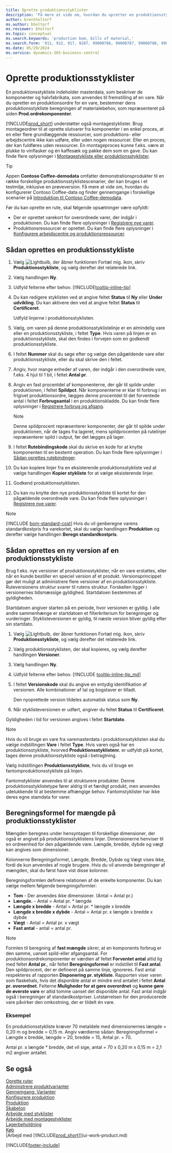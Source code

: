 ```yaml
---
title: Oprette produktionsstyklister
description: 'Få mere at vide om, hvordan du opretter en produktionsstykliste, nye versioner af en produktionsstykliste, og hvordan mængde beregningsformlen bruges.'
author: brentholtorf
ms.author: bholtorf
ms.reviewer: bholtorf
ms.topic: conceptual
ms.search.keywords: 'production bom, bills of material,'
ms.search.form: '911, 912, 917, 9287, 99000786, 99000787, 99000788, 99000789, 99000795, 99000797, 99000800, 99000809, 99000811, 99000812, 99000818'
ms.date: 05/29/2024
ms.service: dynamics-365-business-central
---
```

# <a name="create-production-boms"></a>Oprette produktionsstyklister

En produktionsstykliste indeholder masterdata, som beskriver de komponenter og halvfabrikata, som anvendes til fremstilling af en vare. Når du opretter en produktionsordre for en vare, bestemmer dens produktionsstykliste beregningen af materialebehov, som repræsenteret på siden **Prod.ordrekomponenter**.

[!INCLUDE[prod_short](includes/prod_short.md)] understøtter også montagestyklister. Brug montageordrer til at oprette slutvarer fra komponenter i en enkel proces, at en eller flere grundlæggende ressourcer, som produktions- eller arbejdscentre ikke kan udføre, eller uden nogen ressourcer. Eller en proces, der kan fuldføres uden ressourcer. En montageproces kunne f.eks. være at plukke to vinflasker og én kaffesæk og pakke dem som en gave. Du kan finde flere oplysninger i [Montagestykliste eller produktionsstyklister](inventory-how-work-boms.md#assembly-boms-or-production-boms).  

> [!TIP]
> Appen **Contoso Coffee-demodata** omfatter demonstrationsprodukter til en række forskellige produktionsstyklistescenarier, der kan bruges i et testmiljø, inklusive en prøveversion. Få mere at vide om, hvordan du konfigurerer Contoso Coffee-data og finder gennemgange i forskellige scenarier på [Introduktion til Contoso Coffee-demodata](contoso-coffee/contoso-coffee-intro.md).

Før du kan oprette en rute, skal følgende opsætninger være opfyldt:  

- Der er oprettet varekort for overordnede varer, der indgår i produktionen. Du kan finde flere oplysninger i [Registrere nye varer](inventory-how-register-new-items.md).
- Produktionsressourcer er oprettet. Du kan finde flere oplysninger i [Konfigurere arbejdscentre og produktionsressourcer](production-how-to-set-up-work-and-machine-centers.md).

## <a name="to-create-a-production-bom"></a>Sådan oprettes en produktionsstykliste

1. Vælg ![Lightbulb, der åbner funktionen Fortæl mig.](media/ui-search/search_small.png "Fortæl mig, hvad du vil foretage dig") ikon, skriv **Produktionsstykliste**, og vælg derefter det relaterede link.  
2. Vælg handlingen **Ny**.  
3. Udfyld felterne efter behov. [!INCLUDE[tooltip-inline-tip](includes/tooltip-inline-tip_md.md)]
4. Du kan redigere styklisten ved at angive feltet **Status** til **Ny** eller **Under udvikling**. Du kan aktivere den ved at angive feltet **Status** til **Certificeret**.  

    Udfyld linjerne i produktionsstyklisten.
5. Vælg, om varen på denne produktionsstyklistelinje er en almindelig vare eller en produktionsstykliste, i feltet **Type**. Hvis varen på linjen er en produktionsstykliste, skal den findes i forvejen som en godkendt produktionsstykliste.  
6. I feltet **Nummer** skal du søge efter og vælge den pågældende vare eller produktionsstykliste, eller du skal skrive den i feltet.  
7. Angiv, hvor mange enheder af varen, der indgår i den overordnede vare, f.eks. 4 hjul til 1 bil, i feltet **Antal pr**.  
8. Angiv en fast procentdel af komponenterne, der går til spilde under produktionen, i feltet **Spildpct**. Når komponenterne er klar til forbrug i en frigivet produktionsordre, lægges denne procentdel til det forventede antal i feltet **Forbrugsantal** i en produktionskladde. Du kan finde flere oplysninger i [Registrere forbrug og afgang](production-how-to-register-consumption-and-output.md).  

    > [!NOTE]  
    >  Denne spildprocent repræsenterer komponenter, der går til spilde under produktionen, når de tages fra lageret, mens spildprocenten på rutelinjer repræsenterer spild i output, før det lægges på lager.  

9. I feltet **Rutebindingskode** skal du skrive en kode for at knytte komponenten til en bestemt operation. Du kan finde flere oplysninger i [Sådan oprettes rutebindinger](production-how-to-create-routings.md#to-create-routing-links).
10. Du kan kopiere linjer fra en eksisterende produktionsstykliste ved at vælge handlingen **Kopier stykliste** for at vælge eksisterende linjer.  
11. Godkend produktionsstyklisten.  
12. Du kan nu knytte den nye produktionsstykliste til kortet for den pågældende overordnede vare. Du kan finde flere oplysninger i [Registrere nye varer](inventory-how-register-new-items.md).  

> [!NOTE]  
> [!INCLUDE [bom-standard-cost](includes/bom-standard-cost.md)] Hvis du vil genberegne varens standardkostpris fra varekortet, skal du vælge handlingen **Produktion** og derefter vælge handlingen **Beregn standardkostpris**.  

## <a name="to-create-a-new-version-of-a-production-bom"></a>Sådan oprettes en ny version af en produktionsstykliste

Brug f.eks. nye versioner af produktionsstyklister, når en vare erstattes, eller når en kunde bestiller en speciel version af et produkt. Versionsprincippet gør det muligt at administrere flere versioner af en produktionsstykliste. Ruteversionens struktur svarer til rutens struktur. Forskellen ligger i versionernes tidsmæssige gyldighed. Startdatoen bestemmes af gyldigheden.  

Startdatoen angiver starten på en periode, hvor versionen er gyldig. I alle andre sammenhænge er startdatoen et filterkriterium for beregninger og vurderinger. Styklisteversionen er gyldig, til næste version bliver gyldig efter sin startdato.  

1. Vælg ![Lightbulb, der åbner funktionen Fortæl mig.](media/ui-search/search_small.png "Fortæl mig, hvad du vil foretage dig") ikon, skriv **Produktionsstykliste**, og vælg derefter det relaterede link.  
2. Vælg produktionsstyklisten, der skal kopieres, og vælg derefter handlingen **Versioner**.  
3. Vælg handlingen **Ny**.  
4. Udfyld felterne efter behov. [!INCLUDE [tooltip-inline-tip_md](includes/tooltip-inline-tip_md.md)]
5. I feltet **Versionskode** skal du angive en entydig identifikation af versionen. Alle kombinationer af tal og bogstaver er tilladt.  

    Den nyoprettede version tildeles automatisk status som **Ny**.
6. Når styklisteversionen er udført, angiver du feltet **Status** til **Certificeret**.  

Gyldigheden i tid for versionen angives i feltet **Startdato**.  

> [!NOTE]  
> Hvis du vil bruge en vare fra varemasterdata i produktionsstyklisten skal du vælge indstillingen **Vare** i feltet **Type**. Hvis varen også har en produktionsstykliste, hvorved **Produktionsstyklistenr.** er udfyldt på kortet, tages denne produktionsstykliste også i betragtning.  
>
> Vælg indstillingen **Produktionsstykliste**, hvis du vil bruge en fantomproduktionsstykliste på linjen.  
>
> Fantomstyklister anvendes til at strukturere produkter. Denne produktionsstyklistetype fører aldrig til et færdigt produkt, men anvendes udelukkende til at bestemme afhængige behov. Fantomstyklister har ikke deres egne stamdata for varer.

## <a name="quantity-calculation-formula-on-production-boms"></a>Beregningsformel for mængde på produktionsstyklister

Mængden beregnes under hensyntagen til forskellige dimensioner, der også er angivet på produktionsstyklistens linjer. Dimensionerne henviser til en ordreenhed for den pågældende vare. Længde, bredde, dybde og vægt kan angives som dimensioner.  

Kolonnerne Beregningsformel, Længde, Bredde, Dybde og Vægt vises ikke, fordi de kun anvendes af nogle brugere. Hvis du vil anvende beregninger af mængden, skal du først have vist disse kolonner.  

Beregningsformlen definere relationen af de enkelte komponenter. Du kan vælge mellem følgende beregningsformler:  

- **Tom** - Der anvendes ikke dimensioner. (Antal = Antal pr.)  
- **Længde.** - Antal = Antal pr. * længde  
- **Længde x bredde** - Antal = Antal pr. * længde x bredde  
- **Længde x bredde x dybde** - Antal = Antal pr. x længde x bredde x dybde  
- **Vægt** - Antal = Antal pr. x vægt  
- **Fast antal** - antal = antal pr.

> [!NOTE]
> Formlen til beregning af **fast mængde** sikrer, at en komponents forbrug er den samme, uanset spild-eller afgangsantal. For produktionsordrekomponenter er værdien af feltet **Forventet antal** altid lig med feltet **Antal pr.**, når feltet **Beregningsformel** er indstillet til **Fast antal**. Den spildprocent, der er defineret på samme linje, ignoreres. Fast antal respekteres af rapporten **Disponering pr. stykliste**. Rapporten viser varen som flaskehals, hvis det disponible antal er mindre end antallet i feltet **Antal pr. overordnet**. Felterne **Muligheder for at gøre overordnet** og **kunne gøre de øverste vare** er altid tomme uanset det disponible antal. Fast antal indgår også i beregninger af standardkostpriser. Lotstørrelsen for den producerede vare påvirker den omkostning, der er tildelt én vare.

### <a name="example"></a>Eksempel

En produktionsstykliste kræver 70 metaldele med dimensionernes længde = 0,20 m og bredde = 0,15 m. Angiv værdierne sådan: Beregningsformel = Længde x bredde, længde = 20, bredde = 15, Antal pr. = 70.

Antal pr. x længde * bredde, det vil sige, antal = 70 x 0,20 m x 0,15 m = 2,1 m2 angiver antallet.  

## <a name="see-also"></a>Se også

[Oprette ruter](production-how-to-create-routings.md)  
[Administrere produktvarianter](inventory-item-variants.md)  
[Gennemgang: Varianter](contoso-coffee/manufacturing/variants.md)  
[Konfigurere produktion](production-configure-production-processes.md)  
[Produktion](production-manage-manufacturing.md)  
[Skabelon](production-planning.md)  
[Arbejde med styklister](inventory-how-work-BOMs.md)  
[Arbejde med montagestyklister](assembly-how-work-assembly-boms.md)  
[Lagerbeholdning](inventory-manage-inventory.md)  
[Køb](purchasing-manage-purchasing.md)  
[Arbejd med [!INCLUDE[prod_short](includes/prod_short.md)]](ui-work-product.md)  

[!INCLUDE[footer-include](includes/footer-banner.md)]
